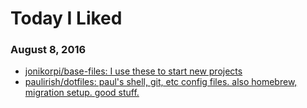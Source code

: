 # Today I Liked

### August 8, 2016
- [jonikorpi/base-files: I use these to start new projects](https://github.com/jonikorpi/base-files) 
- [paulirish/dotfiles: paul's shell, git, etc config files. also homebrew, migration setup. good stuff.](https://github.com/paulirish/dotfiles) 
